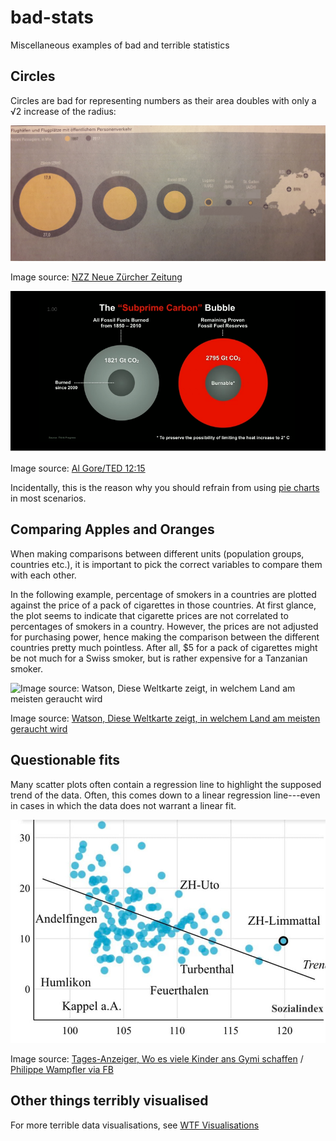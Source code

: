 # bad-stats
Miscellaneous examples of bad and terrible statistics

## Circles
Circles are bad for representing numbers as their area doubles with only a
&radic;2 increase of the radius:

![Image source: NZZ Neue Zürcher Zeitung](https://raw.githubusercontent.com/segrue/bad-stats/master/fig/flughaefen-und-flugplaetze.jpg)

Image source: [NZZ Neue Zürcher Zeitung](https://www.facebook.com/nzz/)

![Image source: Al Gore/TED 12:15](https://raw.githubusercontent.com/segrue/bad-stats/master/fig/BurnableFossilFuels.png)

Image source: [Al Gore/TED 12:15](http://www.ted.com/talks/al_gore_the_case_for_optimism_on_climate_change#t-733372)

Incidentally, this is the reason why you should refrain from using [pie charts](http://www.businessinsider.com/pie-charts-are-the-worst-2013-6?IR=T) in most scenarios.

## Comparing Apples and Oranges
When making comparisons between different units (population groups, countries etc.), it is important to pick the correct variables to compare them with each other. 

In the following example, percentage of smokers in a countries are plotted against the price of a pack of cigarettes in those countries. At first glance, the plot seems to indicate that cigarette prices are not correlated to percentages of smokers in a country. However, the prices are not adjusted for purchasing power, hence making the comparison between the different countries pretty much pointless. After all, $5 for a pack of cigarettes might be not much for a Swiss smoker, but is rather expensive for a Tanzanian smoker.

![Image source: Watson, Diese Weltkarte zeigt, in welchem Land am meisten geraucht wird](https://raw.githubusercontent.com/segrue/bad-stats/master/fig/raucheranteil-und-zigarettenpreise.jpg)

Image source: [Watson, Diese Weltkarte zeigt, in welchem Land am meisten geraucht wird](https://www.watson.ch/wissen/die%20welt%20in%20karten/812614572-diese-weltkarte-zeigt-welche-nationen-am-meisten-rauchen)

## Questionable fits
Many scatter plots often contain a regression line to highlight the supposed trend of the data. Often, this comes down to a linear regression line---even in cases in which the data does not warrant a linear fit. 

![Image source: Tages-Anzeiger, Wo es viele Kinder ans Gymi schaffen](https://raw.githubusercontent.com/segrue/bad-stats/master/fig/sozialindex-gymiuebertritt.jpg)

Image source: [Tages-Anzeiger, Wo es viele Kinder ans Gymi schaffen](https://www.tagesanzeiger.ch/zuerich/region/wo-es-viele-kinder-ans-gymi-schaffen/story/30076325?) / [Philippe Wampfler via FB](https://www.facebook.com/photo.php?fbid=10218088750266703&set=a.1048987301351&type=3&theater&comment_id=10218089695050322&notif_t=feedback_reaction_generic&notif_id=1555516296775305)

## Other things terribly visualised
For more terrible data visualisations, see [WTF Visualisations](http://viz.wtf/)
